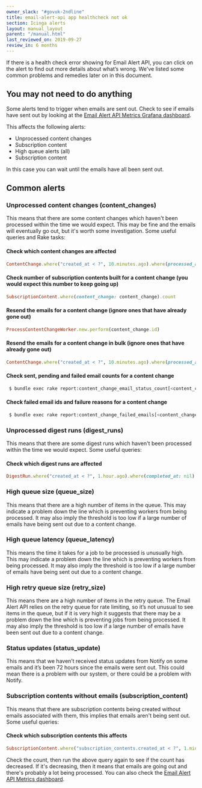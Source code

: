 ```yaml
---
owner_slack: "#govuk-2ndline"
title: email-alert-api app healthcheck not ok
section: Icinga alerts
layout: manual_layout
parent: "/manual.html"
last_reviewed_on: 2019-09-27
review_in: 6 months
---
```


If there is a health check error showing for Email Alert API, you can click on
the alert to find out more details about what’s wrong. We've listed some common
problems and remedies later on in this document.

## You may not need to do anything

Some alerts tend to trigger when emails are sent out. Check to see if emails have
sent out by looking at the [Email Alert API Metrics Grafana dashboard][dashboard].

This affects the following alerts:

* Unprocessed content changes
* Subscription content
* High queue alerts (all)
* Subscription content

In this case you can wait until the emails have all been sent out.

## Common alerts

### Unprocessed content changes (content_changes)

This means that there are some content changes which haven't been processed
within the time we would expect. This may be fine and the emails will
eventually go out, but it's worth some investigation. Some useful queries and
Rake tasks:

#### Check which content changes are affected

```ruby
ContentChange.where("created_at < ?", 10.minutes.ago).where(processed_at: nil)
```

#### Check number of subscription contents built for a content change (you would expect this number to keep going up)

```ruby
SubscriptionContent.where(content_change: content_change).count
```

#### Resend the emails for a content change (ignore ones that have already gone out)

```ruby
ProcessContentChangeWorker.new.perform(content_change.id)
```

#### Resend the emails for a content change in bulk (ignore ones that have already gone out)

```ruby
ContentChange.where("created_at < ?", 10.minutes.ago).where(processed_at: nil).map { |content_change| ProcessContentChangeWorker.new.perform(content_change.id)  }
```

#### Check sent, pending and failed email counts for a content change

```sh
 $ bundle exec rake report:content_change_email_status_count[<content_change_id>]
```

#### Check failed email ids and failure reasons for a content change

```sh
 $ bundle exec rake report:content_change_failed_emails[<content_change_id>]
```

### Unprocessed digest runs (digest_runs)

This means that there are some digest runs which haven't been processed within
the time we would expect. Some useful queries:

#### Check which digest runs are affected

```ruby
DigestRun.where("created_at < ?", 1.hour.ago).where(completed_at: nil)
```

### High queue size (queue_size)

This means that there are a high number of items in the queue. This may
indicate a problem down the line which is preventing workers from being
processed. It may also imply the threshold is too low if a large number of
emails have being sent out due to a content change.

### High queue latency (queue_latency)

This means the time it takes for a job to be processed is unusually high. This
may indicate a problem down the line which is preventing workers from being
processed. It may also imply the threshold is too low if a large number of
emails have being sent out due to a content change.

### High retry queue size (retry_size)

This means there are a high number of items in the retry queue. The Email Alert
API relies on the retry queue for rate limiting, so it’s not unusual to see
items in the queue, but if it is very high it suggests that there may be a
problem down the line which is preventing jobs from being processed. It may
also imply the threshold is too low if a large number of emails have been sent
out due to a content change.

### Status updates (status_update)

This means that we haven’t received status updates from Notify on some emails
and it’s been 72 hours since the emails were sent out. This could mean there is
a problem with our system, or there could be a problem with Notify.

### Subscription contents without emails (subscription_content)

This means that there are subscription contents being created without emails
associated with them, this implies that emails aren't being sent out. Some
useful queries:

#### Check which subscription contents this affects

```ruby
SubscriptionContent.where("subscription_contents.created_at < ?", 1.minute.ago).where(email: nil).joins(:subscription).merge(Subscription.active)
```

Check the count, then run the above query again to see if the count has
decreased. If it's decreasing, then it means that emails are going out and
there's probably a lot being processed. You can also check the
[Email Alert API Metrics dashboard][dashboard].

[dashboard]: https://grafana.publishing.service.gov.uk/dashboard/file/email_alert_api.json?refresh=10s&orgId=1
